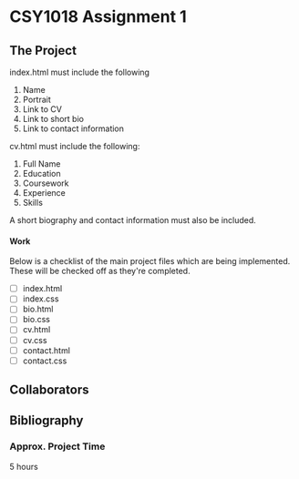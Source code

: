 # CSY1018 Assignment 1

## The Project
index.html must include the following
1. Name
2. Portrait
3. Link to CV
4. Link to short bio
5. Link to contact information

cv.html must include the following:
1. Full Name
2. Education
3. Coursework
4. Experience
5. Skills

A short biography and contact information must also be included.

#### Work

Below is a checklist of the main project files which are being implemented.
These will be checked off as they're completed.

- [ ] index.html
- [ ] index.css
- [ ] bio.html
- [ ] bio.css
- [ ] cv.html
- [ ] cv.css
- [ ] contact.html
- [ ] contact.css

## Collaborators

## Bibliography

### Approx. Project Time
5 hours
